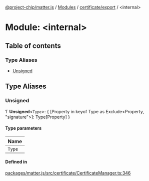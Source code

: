 [@project-chip/matter.js](../README.md) / [Modules](../modules.md) / [certificate/export](certificate_export.md) / \<internal\>

# Module: \<internal\>

## Table of contents

### Type Aliases

- [Unsigned](certificate_export._internal_.md#unsigned)

## Type Aliases

### Unsigned

Ƭ **Unsigned**\<`Type`\>: \{ [Property in keyof Type as Exclude\<Property, "signature"\>]: Type[Property] }

#### Type parameters

| Name |
| :------ |
| `Type` |

#### Defined in

[packages/matter.js/src/certificate/CertificateManager.ts:346](https://github.com/project-chip/matter.js/blob/3adaded6/packages/matter.js/src/certificate/CertificateManager.ts#L346)
